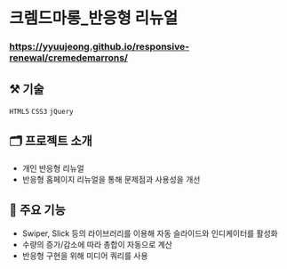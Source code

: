 # 크렘드마롱_반응형 리뉴얼

### <https://yyuujeong.github.io/responsive-renewal/cremedemarrons/>

## :hammer_and_pick: 기술
```HTML5``` ```CSS3``` ```jQuery```

## :card_index_dividers: 프로젝트 소개
- 개인 반응형 리뉴얼
- 반응형 홈페이지 리뉴얼을 통해 문제점과 사용성을 개선

## :mag_right: 주요 기능
- Swiper, Slick 등의 라이브러리를 이용해 자동 슬라이드와 인디케이터를 활성화
- 수량의 증가/감소에 따라 총합이 자동으로 계산
- 반응형 구현을 위해 미디어 쿼리를 사용
